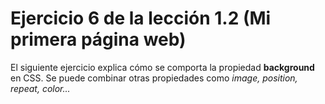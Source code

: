 # Ejercicio 6 de la lección 1.2 (Mi primera página web)

El siguiente ejercicio explica cómo se comporta la propiedad **background** en CSS. Se puede combinar otras propiedades como _image, position, repeat, color..._
